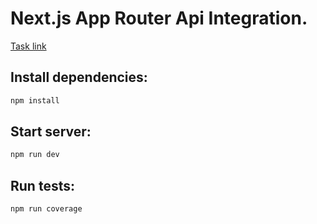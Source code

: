 # Next.js App Router Api Integration.

[Task link](https://github.com/rolling-scopes-school/tasks/blob/master/react/modules/tasks/nextjs-ssr-ssg.md)

## Install dependencies:

```bash
npm install
```

## Start server:

```bash
npm run dev
```

## Run tests:

```bash
npm run coverage
```
